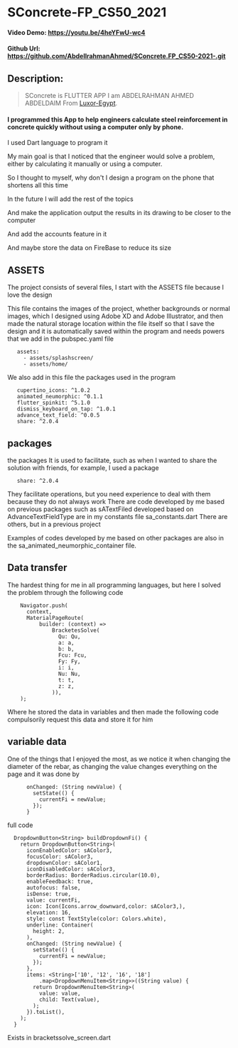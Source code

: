 # SConcrete-FP_CS50_2021
#### Video Demo:  <https://youtu.be/4heYFwU-wc4>
#### Github Url:  <https://github.com/AbdellrahmanAhmed/SConcrete.FP_CS50-2021-.git>
## Description:
> SConcrete is FLUTTER APP
I am ABDELRAHMAN AHMED ABDELDAIM
From [Luxor-Egypt](https://en.wikipedia.org/wiki/Luxor).

#### I programmed this App to help engineers calculate steel reinforcement in concrete quickly without using a computer only by phone.

I used Dart language to program it

My main goal is that I noticed that the engineer would solve a problem, either by calculating it manually or using a computer.

So I thought to myself, why don't I design a program on the phone that shortens all this time

In the future I will add the rest of the topics

And make the application output the results in its drawing to be closer to the computer

And add the accounts feature in it

And maybe store the data on FireBase to reduce its size


## ASSETS

The project consists of several files, I start with the ASSETS file because I love the design

This file contains the images of the project, whether backgrounds or normal images, which I designed using Adobe XD and Adobe Illustrator, and then made the natural storage location within the file itself so that I save the design and it is automatically saved within the program and needs powers that we add in the pubspec.yaml file

```
   assets:
     - assets/splashscreen/
     - assets/home/
```
We also add in this file the packages used in the program

```
   cupertino_icons: ^1.0.2
   animated_neumorphic: ^0.1.1
   flutter_spinkit: ^5.1.0
   dismiss_keyboard_on_tap: ^1.0.1
   advance_text_field: ^0.0.5
   share: ^2.0.4
```
## packages

the packages
It is used to facilitate, such as when I wanted to share the solution with friends, for example, I used a package
```
   share: ^2.0.4
```

They facilitate operations, but you need experience to deal with them because they do not always work
There are code developed by me based on previous packages such as sATextFiled developed based on AdvanceTextFieldType are in my constants file sa_constants.dart
There are others, but in a previous project

Examples of codes developed by me based on other packages are also in the sa_animated_neumorphic_container file.




## Data transfer

The hardest thing for me in all programming languages, but here I solved the problem through the following code
```
    Navigator.push(
      context,
      MaterialPageRoute(
          builder: (context) =>
              BracketesSolve(
                Qu: Qu,
                a: a,
                b: b,
                Fcu: Fcu,
                Fy: Fy,
                i: i,
                Nu: Nu,
                t: t,
                z: z,
              )),
    );
```

Where he stored the data in variables and then made the following code compulsorily request this data and store it for him

## variable data

One of the things that I enjoyed the most, as we notice it when changing the diameter of the rebar, as changing the value changes everything on the page and it was done by
```
      onChanged: (String newValue) {
        setState(() {
          currentFi = newValue;
        });
      }
```

full code

```
  DropdownButton<String> buildDropdownFi() {
    return DropdownButton<String>(
      iconEnabledColor: sAColor3,
      focusColor: sAColor3,
      dropdownColor: sAColor1,
      iconDisabledColor: sAColor3,
      borderRadius: BorderRadius.circular(10.0),
      enableFeedback: true,
      autofocus: false,
      isDense: true,
      value: currentFi,
      icon: Icon(Icons.arrow_downward,color: sAColor3,),
      elevation: 16,
      style: const TextStyle(color: Colors.white),
      underline: Container(
        height: 2,
      ),
      onChanged: (String newValue) {
        setState(() {
          currentFi = newValue;
        });
      },
      items: <String>['10', '12', '16', '18']
          .map<DropdownMenuItem<String>>((String value) {
        return DropdownMenuItem<String>(
          value: value,
          child: Text(value),
        );
      }).toList(),
    );
  }

```
Exists in bracketssolve_screen.dart





